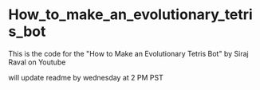 # How_to_make_an_evolutionary_tetris_bot
This is the code for the "How to Make an Evolutionary Tetris Bot" by Siraj Raval on Youtube

will update readme by wednesday at 2 PM PST
